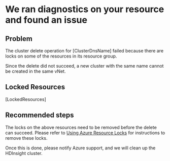 <properties
    pageTitle="Cluster deletion failure due to resource locks"
    description="Cluster deletion failure due to locks on cluster resources"
    infoBubbleText="Found recent cluster deletion failure. See details on the right."
    service="microsoft.hdinsight"
    resource="clusters"
    authors="ansi12"
    displayOrder="24"
    articleId="Hdi_DeleteError_ResourceLock"
    selfHelpType="rca"
    supportTopicIds="32511166, 32588502, 32588503"
    resourceTags=""
    productPesIds="15078"
    cloudEnvironments="public, MoonCake"
/>

# We ran diagnostics on your resource and found an issue

## Problem
The cluster delete operation for <!--$ClusterDnsName-->[ClusterDnsName]<!--/$ClusterDnsName--> failed because there are locks on some of the resources in its resource group.

Since the delete did not succeed, a new cluster with the same name cannot be created in the same vNet.

## Locked Resources
<!--$LockedResources-->[LockedResources]<!--/$LockedResources-->

## **Recommended steps**
The locks on the above resources need to be removed before the delete can succeed. Please refer to [Using Azure Resource Locks](https://docs.microsoft.com/azure/azure-resource-manager/resource-group-lock-resources) for instructions to remove these locks.

Once this is done, please notify Azure support, and we will clean up the HDInsight cluster.

